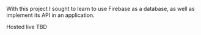 With this project I sought to learn to use Firebase as a database, as well as implement its API in an application.

Hosted live TBD
